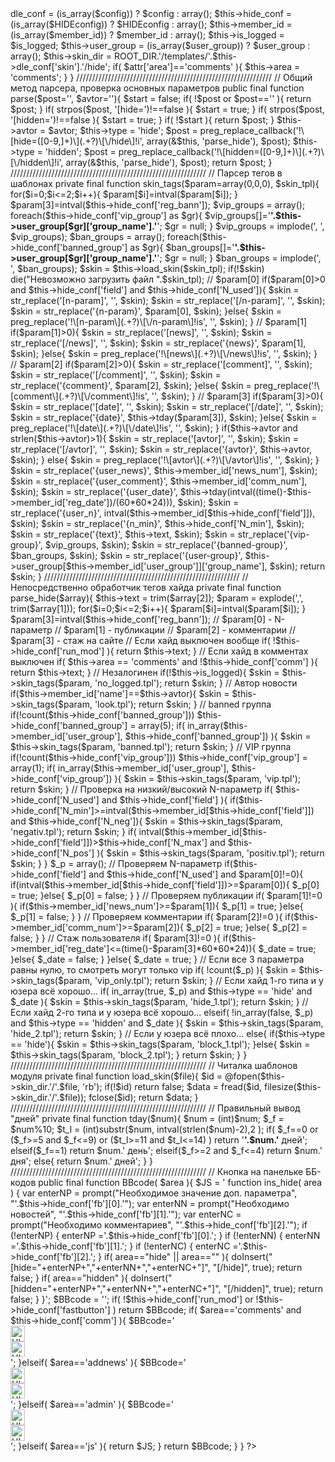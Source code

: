 <?php
/*
=====================================================
   	  Модуль "Hide" v.5.4
-----------------------------------------------------
 http://cmska.org/
-----------------------------------------------------
E-mail: admin.gauss@gmail.com, admin@cmska.org
=====================================================
 Данный код защищен авторскими правами
=====================================================
 Файл: hide.class.php
-----------------------------------------------------
 Назначение: Работа скрипта
=====================================================
*/
include(ENGINE_DIR."/data/hide.php");

class dle_hide{
  private $type = false;
  private $avtor = '';
  private $text = '';
  private $dle_conf = array();
  private $hide_conf = array();
  private $member_id = array();
  private $user_group = array();
  private $is_logged = false;
  private $skin_dir = '';
  private $area = 'post';

  //////////////////////////////////////////////////////////////
  // Подхватываем все необходимые данные при запуске класса
  public final function __construct( $attr=array() ){
    global $config, $member_id, $user_group, $is_logged, $HIDEconfig;
    $this->dle_conf = (is_array($config)) ? $config : array();
    $this->hide_conf = (is_array($HIDEconfig)) ? $HIDEconfig : array();
    $this->member_id = (is_array($member_id)) ? $member_id : array();
    $this->is_logged = $is_logged;
    $this->user_group = (is_array($user_group)) ? $user_group : array();
    $this->skin_dir = ROOT_DIR.'/templates/'.$this->dle_conf['skin'].'/hide';
    if( $attr['area']=='comments' ){ $this->area = 'comments'; }
  }

  //////////////////////////////////////////////////////////////
  // Общий метод парсера, проверка основных параметров
  public final function parse($post='', $avtor=''){
    $start = false;
    if( !$post or $post=='' ){ return $post; }
    if( strpos($post, '[hide=')!==false ){ $start = true; }
    if( strpos($post, '[hidden=')!==false ){ $start = true; }
    if( !$start ){ return $post; }

    $this->avtor = $avtor;
    $this->type = 'hide';
    $post = preg_replace_callback('!\[hide=([0-9,]+)\](.+?)\[\/hide\]!i', array(&$this, 'parse_hide'), $post);
    $this->type = 'hidden';
    $post = preg_replace_callback('!\[hidden=([0-9,]+)\](.+?)\[\/hidden\]!i', array(&$this, 'parse_hide'), $post);
    return $post;
  }

  //////////////////////////////////////////////////////////////
  // Парсер тегов в шаблонах
  private final function skin_tags($param=array(0,0,0), $skin_tpl){
    for($i=0;$i<=2;$i++){ $param[$i]=intval($param[$i]); }
    $param[3]=intval($this->hide_conf['reg_bann']);

    $vip_groups = array();
    foreach($this->hide_conf['vip_group'] as $gr){
      $vip_groups[]='<b>'.$this->user_group[$gr]['group_name'].'</b>';
      $gr = null;
    } $vip_groups = implode(', ', $vip_groups);

    $ban_groups = array();
    foreach($this->hide_conf['banned_group'] as $gr){
      $ban_groups[]='<b>'.$this->user_group[$gr]['group_name'].'</b>';
      $gr = null;
    } $ban_groups = implode(', ', $ban_groups);

      $skin = $this->load_skin($skin_tpl);
      if(!$skin) die("Невозможно загрузить файл ".$skin_tpl);
      // $param[0]
      if($param[0]>0 and $this->hide_conf['field'] and $this->hide_conf['N_used']){
        $skin = str_replace('[n-param]', '', $skin);
        $skin = str_replace('[/n-param]', '', $skin);
        $skin = str_replace('{n-param}', $param[0], $skin);
      }else{ $skin = preg_replace('!\[n-param\](.+?)\[\/n-param\]!is', '', $skin); }
      // $param[1]
      if($param[1]>0){
        $skin = str_replace('[news]', '', $skin);
        $skin = str_replace('[/news]', '', $skin);
        $skin = str_replace('{news}', $param[1], $skin);
      }else{ $skin = preg_replace('!\[news\](.+?)\[\/news\]!is', '', $skin); }
      // $param[2]
      if($param[2]>0){
        $skin = str_replace('[comment]', '', $skin);
        $skin = str_replace('[/comment]', '', $skin);
        $skin = str_replace('{comment}', $param[2], $skin);
      }else{ $skin = preg_replace('!\[comment\](.+?)\[\/comment\]!is', '', $skin); }
      // $param[3]
      if($param[3]>0){
        $skin = str_replace('[date]', '', $skin);
        $skin = str_replace('[/date]', '', $skin);
        $skin = str_replace('{date}', $this->tday($param[3]), $skin);
      }else{ $skin = preg_replace('!\[date\](.+?)\[\/date\]!is', '', $skin); }

      if($this->avtor and strlen($this->avtor)>1){
        $skin = str_replace('[avtor]', '', $skin);
        $skin = str_replace('[/avtor]', '', $skin);
        $skin = str_replace('{avtor}', $this->avtor, $skin);
      }
      else{ $skin = preg_replace('!\[avtor\](.+?)\[\/avtor\]!is', '', $skin); }

      $skin = str_replace('{user_news}', $this->member_id['news_num'], $skin);
      $skin = str_replace('{user_comment}', $this->member_id['comm_num'], $skin);
      $skin = str_replace('{user_date}', $this->tday(intval((time()-$this->member_id['reg_date'])/(60*60*24))), $skin);
      $skin = str_replace('{user_n}', intval($this->member_id[$this->hide_conf['field']]), $skin);
      $skin = str_replace('{n_min}', $this->hide_conf['N_min'], $skin);
      $skin = str_replace('{text}', $this->text, $skin);
      $skin = str_replace('{vip-group}', $vip_groups, $skin);
      $skin = str_replace('{banned-group}', $ban_groups, $skin);
      $skin = str_replace('{user-group}', $this->user_group[$this->member_id['user_group']]['group_name'], $skin);

    return $skin;
  }

  //////////////////////////////////////////////////////////////
  // Непосредственно обработчик тегов хайда
  private final function parse_hide($array){
    $this->text = trim($array[2]);
    $param = explode(',', trim($array[1]));
    for($i=0;$i<=2;$i++){ $param[$i]=intval($param[$i]); }
    $param[3]=intval($this->hide_conf['reg_bann']);
    // $param[0] - N-параметр
    // $param[1] - публикации
    // $param[2] - комментарии
    // $param[3] - стаж на сайте


    // Если хайд выключен вообще
    if( !$this->hide_conf['run_mod'] ){
      return $this->text;
    }

    // Если хайд в комментах выключен
    if( $this->area == 'comments' and !$this->hide_conf['comm'] ){
      return $this->text;
    }

    // Незалогинен
    if(!$this->is_logged){
      $skin = $this->skin_tags($param, 'no_logged.tpl');
      return $skin;
    }

    // Автор новости
    if($this->member_id['name']==$this->avtor){
      $skin = $this->skin_tags($param, 'look.tpl');
      return $skin;
    }

    // banned группа
    if(!count($this->hide_conf['banned_group'])) $this->hide_conf['banned_group'] = array(5);
    if( in_array($this->member_id['user_group'], $this->hide_conf['banned_group']) ){
      $skin = $this->skin_tags($param, 'banned.tpl');
      return $skin;
    }

    // VIP группа
    if(!count($this->hide_conf['vip_group'])) $this->hide_conf['vip_group'] = array(1);
    if( in_array($this->member_id['user_group'], $this->hide_conf['vip_group']) ){
      $skin = $this->skin_tags($param, 'vip.tpl');
      return $skin;
    }

    // Проверка на низкий/высокий N-параметр
    if( $this->hide_conf['N_used'] and $this->hide_conf['field'] ){
      if($this->hide_conf['N_min']>=intval($this->member_id[$this->hide_conf['field']]) and $this->hide_conf['N_neg']){
        $skin = $this->skin_tags($param, 'negativ.tpl');
        return $skin;
      }
      if( intval($this->member_id[$this->hide_conf['field']])>$this->hide_conf['N_max'] and $this->hide_conf['N_pos'] ){
        $skin = $this->skin_tags($param, 'positiv.tpl');
        return $skin;
      }
    }

    $_p = array();

    // Проверяем N-параметр
    if($this->hide_conf['field'] and $this->hide_conf['N_used'] and $param[0]!=0){
      if(intval($this->member_id[$this->hide_conf['field']])>=$param[0]){
        $_p[0] = true;
      }else{
        $_p[0] = false;
      }
    }

    // Проверяем публикации
    if( $param[1]!=0 ){
      if($this->member_id['news_num']>=$param[1]){
        $_p[1] = true;
      }else{
        $_p[1] = false;
      }
    }

    // Проверяем комментарии
    if( $param[2]!=0 ){
      if($this->member_id['comm_num']>=$param[2]){
        $_p[2] = true;
      }else{
        $_p[2] = false;
      }
    }

    // Стаж пользователя
    if( $param[3]!=0 ){
      if($this->member_id['reg_date']<=(time()-$param[3]*60*60*24)){
        $_date = true;
      }else{
        $_date = false;
      }
    }else{ $_date = true; }

    // Если все 3 параметра равны нулю, то смотреть могут только vip
    if( !count($_p) ){
      $skin = $this->skin_tags($param, 'vip_only.tpl');
      return $skin;
    }

    // Если хайд 1-го типа и у юзера всё хорошо...
    if( in_array(true, $_p) and $this->type == 'hide' and $_date ){
      $skin = $this->skin_tags($param, 'hide_1.tpl');
      return $skin;
    }
    // Если хайд 2-го типа и у юзера всё хорошо...
    elseif( !in_array(false, $_p) and $this->type == 'hidden' and $_date ){
      $skin = $this->skin_tags($param, 'hide_2.tpl');
      return $skin;
    }
    // Если у юзера всё плохо...
    else{
      if($this->type == 'hide'){
        $skin = $this->skin_tags($param, 'block_1.tpl');
      }else{
        $skin = $this->skin_tags($param, 'block_2.tpl');
      }
      return $skin;
    }
  }

  //////////////////////////////////////////////////////////////
  // Читалка шаблонов модуля
  private final function load_skin($file){
    $id = @fopen($this->skin_dir.'/'.$file, 'rb');
    if(!$id) return false;
    $data = fread($id, filesize($this->skin_dir.'/'.$file));
    fclose($id);
    return $data;
  }

  //////////////////////////////////////////////////////////////
  // Правильный вывод "дней"
  private final function tday($num){
    $num = (int)$num;
    $_f = $num%10;
    $t_l = (int)substr($num, intval(strlen($num)-2),2 );
    if( $_f==0 or ($_f>=5 and $_f<=9) or ($t_l>=11 and $t_l<=14) ) return '<b>'.$num.'</b> дней';
    elseif($_f==1) return $num.' день';
    elseif($_f>=2 and $_f<=4) return $num.' дня';
    else{ return $num.' дней'; }
  }

  //////////////////////////////////////////////////////////////
  // Кнопка на панельке ББ-кодов
  public final function BBcode( $area ){
    $JS = '
function ins_hide( area )
{
    var enterNP   = prompt("Необходимое значение доп. параметра", "'.$this->hide_conf['fb'][0].'");
    var enterNN   = prompt("Необходимо новостей", "'.$this->hide_conf['fb'][1].'");
    var enterNC   = prompt("Необходимо комментариев", "'.$this->hide_conf['fb'][2].'");
    if (!enterNP) { enterNP ='.$this->hide_conf['fb'][0].'; }
    if (!enterNN) { enterNN ='.$this->hide_conf['fb'][1].'; }
    if (!enterNC) { enterNC ='.$this->hide_conf['fb'][2].'; }

    if( area=="hide" || area=="" ){
      doInsert("[hide="+enterNP+","+enterNN+","+enterNC+"]", "[/hide]", true);
      return false;
    }
    if( area=="hidden" ){
      doInsert("[hidden="+enterNP+","+enterNN+","+enterNC+"]", "[/hidden]", true);
      return false;
    }
}';
    $BBcode = '';
    if( !$this->hide_conf['run_mod'] or !$this->hide_conf['fastbutton'] ) return $BBcode;
    if( $area=='comments' and $this->hide_conf['comm'] ){
      $BBcode='<div class="editor_button" onclick="ins_hide(\'hide\')"><img title="HIDE" src="/engine/skins/bbcodes/images/hide1.gif" width="23" height="25" border="0"></div>
           <div class="editor_button" onclick="ins_hide(\'hidden\')"><img title="HIDDEN" src="/engine/skins/bbcodes/images/hide2.gif" width="23" height="25" border="0"></div>';
    }elseif( $area=='addnews' ){
      $BBcode='<div class="editor_button" onclick="ins_hide(\'hide\')"><img title="HIDE" src="/engine/skins/bbcodes/images/hide1.gif" width="23" height="25" border="0"></div>
           <div class="editor_button" onclick="ins_hide(\'hidden\')"><img title="HIDDEN" src="/engine/skins/bbcodes/images/hide2.gif" width="23" height="25" border="0"></div>';
    }elseif( $area=='admin' ){
      $BBcode='<div class="editor_button" onclick="ins_hide(\'hide\')"><img title="HIDE" src="/engine/skins/bbcodes/images/hide1.gif" width="23" height="25" border="0"></div>
           <div class="editor_button" onclick="ins_hide(\'hidden\')"><img title="HIDDEN" src="/engine/skins/bbcodes/images/hide2.gif" width="23" height="25" border="0"></div>';
    }elseif( $area=='js' ){
      return $JS;
    }
    return $BBcode;
  }
}

?>
